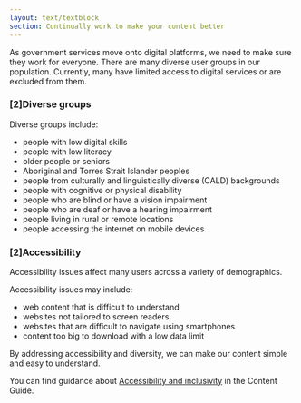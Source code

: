 ```yaml
---
layout: text/textblock
section: Continually work to make your content better
---
```

As government services move onto digital platforms, we need to make sure they work for everyone. There are many diverse user groups in our population. Currently, many have limited access to digital services or are excluded from them.

### [2]Diverse groups

Diverse groups include:

- people with low digital skills
- people with low literacy
- older people or seniors
- Aboriginal and Torres Strait Islander peoples
- people from culturally and linguistically diverse (CALD)
backgrounds
- people with cognitive or physical disability
- people who are blind or have a vision impairment 
- people who are deaf or have a hearing impairment
- people living in rural or remote locations
- people accessing the internet on mobile devices

### [2]Accessibility

Accessibility issues affect many users across a variety of demographics.

Accessibility issues may include:
- web content that is difficult to understand
- websites not tailored to screen readers
- websites that are difficult to navigate using smartphones
- content too big to download with a low data limit

By addressing accessibility and diversity, we can make our content simple and easy to understand. 

You can find guidance about [Accessibility and inclusivity](https://guides.service.gov.au/content-guide/accessibility-inclusivity/) in the Content Guide.
